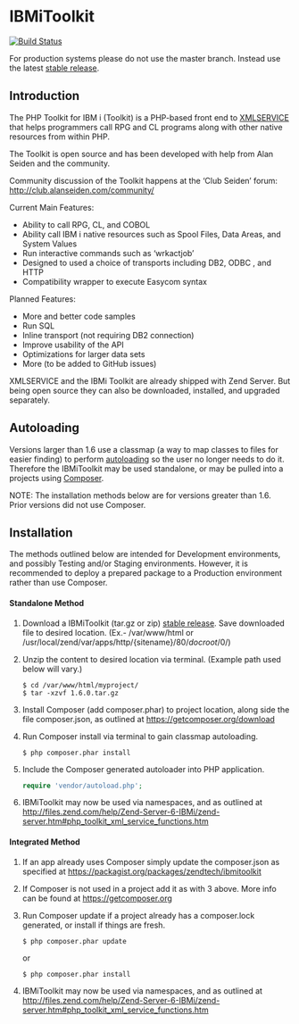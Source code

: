 IBMiToolkit
==========

[![Build Status](https://travis-ci.org/zendtech/IbmiToolkit.svg?branch=master)](https://travis-ci.org/zendtech/IbmiToolkit)

For production systems please do not use the master branch.  Instead use the latest 
[stable release](https://github.com/zendtech/IbmiToolkit/releases/latest).

Introduction
------------

The PHP Toolkit for IBM i (Toolkit) is a PHP-based front end to [XMLSERVICE](http://www.youngiprofessionals.com/wiki/XMLSERVICE) that helps programmers call RPG and CL programs along with other native resources from within PHP. 

The Toolkit is open source and has been developed with help from Alan Seiden and the community. 

Community discussion of the Toolkit happens at the ‘Club Seiden’ forum:
http://club.alanseiden.com/community/

Current Main Features:

- Ability to call RPG, CL, and COBOL
- Ability call IBM i native resources such as Spool Files, Data Areas, and System Values
- Run interactive commands such as ‘wrkactjob’
- Designed to used a choice of transports including DB2, ODBC , and HTTP
- Compatibility wrapper to execute Easycom syntax


Planned Features:

- More and better code samples 
- Run SQL
- Inline transport (not requiring DB2 connection)
- Improve usability of the API
- Optimizations for larger data sets
- More (to be added to GitHub issues)

XMLSERVICE and the IBMi Toolkit are already shipped with Zend Server. But being 
open source they can also be downloaded, installed, and upgraded separately.

Autoloading
-----------

Versions larger than 1.6 use a classmap (a way to map classes to files for easier finding) 
to perform [autoloading](http://php.net/manual/en/language.oop5.autoload.php) so 
the user no longer needs to do it.  Therefore the IBMiToolkit may be used standalone, 
or may be pulled into a projects using [Composer](https://getcomposer.org/).

NOTE: The installation methods below are for versions greater than 1.6. Prior 
versions did not use Composer.

Installation
------------

The methods outlined below are intended for Development environments, and possibly 
Testing and/or Staging environments. However, it is recommended to deploy a prepared 
package to a Production environment rather than use Composer.

#### Standalone Method

1. Download a IBMiToolkit (tar.gz or zip) [stable release](https://github.com/zendtech/IbmiToolkit/releases/latest). 
Save downloaded file to desired location. (Ex.- /var/www/html or /usr/local/zend/var/apps/http/{sitename}/80/_docroot_/0/)

2. Unzip the content to desired location via terminal. (Example path used below will vary.)

    ```console
    $ cd /var/www/html/myproject/
    $ tar -xzvf 1.6.0.tar.gz
    ```

3. Install Composer (add composer.phar) to project location, along side the file 
composer.json, as outlined at https://getcomposer.org/download
    
4. Run Composer install via terminal to gain classmap autoloading.
    
    ```console
    $ php composer.phar install
    ```

5. Include the Composer generated autoloader into PHP application.
    
    ```php
    require 'vendor/autoload.php';
    ```

6. IBMiToolkit may now be used via namespaces, and as outlined at 
http://files.zend.com/help/Zend-Server-6-IBMi/zend-server.htm#php_toolkit_xml_service_functions.htm

#### Integrated Method

1. If an app already uses Composer simply update the composer.json 
as specified at https://packagist.org/packages/zendtech/ibmitoolkit
    
2. If Composer is not used in a project add it as with 3 above. More info can be 
found at https://getcomposer.org
    
3. Run Composer update if a project already has a composer.lock generated, or install if things are fresh.
    
    ```console
    $ php composer.phar update
    ```

    or

    ```console
    $ php composer.phar install
    ```

4. IBMiToolkit may now be used via namespaces, and as outlined at 
http://files.zend.com/help/Zend-Server-6-IBMi/zend-server.htm#php_toolkit_xml_service_functions.htm
